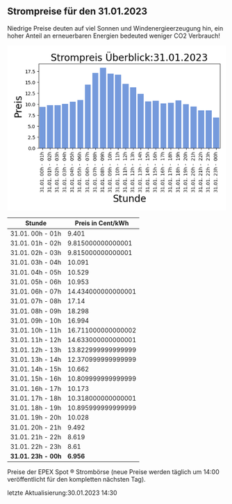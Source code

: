 
## Strompreise für den 31.01.2023

Niedrige Preise deuten auf viel Sonnen und Windenergieerzeugung hin, ein hoher Anteil an erneuerbaren Energien bedeuted weniger CO2 Verbrauch!

![Strompreis übersicht](imgs/strompreis_uebersicht.png)

| Stunde | Preis in Cent/kWh |
|---|---|
| 31.01. 00h -  01h | 9.401 | 
| 31.01. 01h -  02h | 9.815000000000001 | 
| 31.01. 02h -  03h | 9.815000000000001 | 
| 31.01. 03h -  04h | 10.091 | 
| 31.01. 04h -  05h | 10.529 | 
| 31.01. 05h -  06h | 10.953 | 
| 31.01. 06h -  07h | 14.434000000000001 | 
| 31.01. 07h -  08h | 17.14 | 
| 31.01. 08h -  09h | 18.298 | 
| 31.01. 09h -  10h | 16.994 | 
| 31.01. 10h -  11h | 16.711000000000002 | 
| 31.01. 11h -  12h | 14.633000000000001 | 
| 31.01. 12h -  13h | 13.822999999999999 | 
| 31.01. 13h -  14h | 12.370999999999999 | 
| 31.01. 14h -  15h | 10.662 | 
| 31.01. 15h -  16h | 10.809999999999999 | 
| 31.01. 16h -  17h | 10.173 | 
| 31.01. 17h -  18h | 10.318000000000001 | 
| 31.01. 18h -  19h | 10.895999999999999 | 
| 31.01. 19h -  20h | 10.028 | 
| 31.01. 20h -  21h | 9.492 | 
| 31.01. 21h -  22h | 8.619 | 
| 31.01. 22h -  23h | 8.61 | 
| **31.01. 23h -  00h** | **6.956** | 

Preise der EPEX Spot ® Strombörse (neue Preise werden täglich um 14:00 veröffentlicht für den kompletten nächsten Tag).

letzte Aktualisierung:30.01.2023 14:30